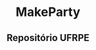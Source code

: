 <!--<p align="center"><img alt="" src="https://github.com/InovaUFRPE////.png"/></p>-->
<h1><p align="center"> MakeParty </p> </h1>
<h2><p align="center">Repositório UFRPE</p></h2>
